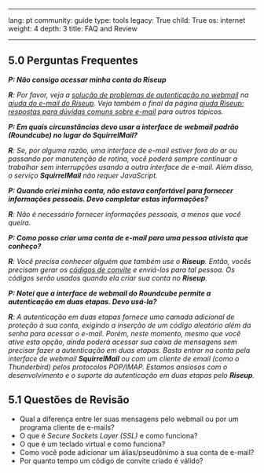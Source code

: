

---

lang: pt
community: guide
type: tools
legacy: True
child: True
os: internet
weight: 4
depth: 3
title: FAQ and Review

---

<a name="5.0"></a>
## 5.0 Perguntas Frequentes ##

<div class="background" markdown="1"> 

***P: Não consigo acessar minha conta do Riseup***

***R**: Por favor, veja a [solução de problemas de autenticação no webmail](https://help.riseup.net/pt/email/webmail#solu%C3%A7%C3%A3o-de-problemas-de-autentica%C3%A7%C3%A3o-webmail) na [ajuda do e-mail do Riseup](https://help.riseup.net/pt/email). Veja também o final da página [ajuda Riseup: respostas para dúvidas comuns sobre e-mail](https://help.riseup.net/pt/email) para outros tópicos.*

***P: Em quais circunstâncias devo usar a interface de webmail padrão (Roundcube) no lugar do SquirrelMail?***

***R**: Se, por alguma razão, uma interface de e-mail estiver fora do ar ou passando por manutenção de rotina, você poderá sempre continuar a trabalhar sem interrupções usando a outra interface de e-mail. Além disso, o serviço **SquirrelMail** não requer JavaScript.*

***P: Quando criei minha conta, não estava confortável para fornecer informações pessoais. Devo completar estas informações?***

***R**: Não é necessário fornecer informações pessoais, a menos que você queira.*

***P: Como posso criar uma conta de e-mail para uma pessoa ativista que conheço?***

***R**: Você precisa conhecer alguém que também use o **Riseup**. Então, vocês precisam gerar os [códigos de convite](/pt/riseup_changingsettings#4.3) e enviá-los para tal pessoa. Os códigos serão usados quando ela criar sua conta no **Riseup**.*

***P: Notei que a interface de webmail do Roundcube permite a autenticação em duas etapas. Devo usá-la?*** 

***R**: A autenticação em duas etapas fornece uma camada adicional de proteção à sua conta, exigindo a inserção de um código aleatório além da senha para acessar o e-mail. Porém, neste momento, mesmo que você ative esta opção, ainda poderá acessar sua caixa de mensagens sem precisar fazer a autenticação em duas etapas. Basta entrar na conta pela interface de webmail **SquirrelMail** ou com um cliente de email (como o Thunderbird) pelos protocolos POP/IMAP. Estamos ansiosos com o desenvolvimento e o suporte da autenticação em duas etapas pelo **Riseup**.*
</div>


<a name="5.1"></a>
## 5.1 Questões de Revisão ##

- Qual a diferença entre ler suas mensagens pelo webmail ou por um programa cliente de e-mails?
- O que é *Secure Sockets Layer (SSL)* e como funciona? 
- O que é um teclado virtual e como funciona? 
- Como você pode adicionar um álias/pseudônimo à sua conta de e-mail?
- Por quanto tempo um código de convite criado é válido?

